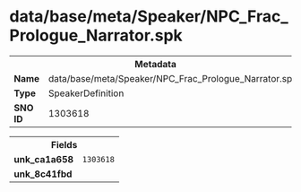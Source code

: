 <h1>data/base/meta/Speaker/NPC_Frac_Prologue_Narrator.spk</h1><table><tr><th colspan="100%">Metadata</th></tr><tr><td><b>Name</b></td><td>data/base/meta/Speaker/NPC_Frac_Prologue_Narrator.spk</td></tr><tr><td><b>Type</b></td><td>SpeakerDefinition</td></tr><tr><td><b>SNO ID</b></td><td>1303618</td></tr></table>

<table><tr><th colspan="100%">Fields</th></tr><tr><td><b>unk_ca1a658</b></td><td><code>1303618</code></td></tr><tr><td><b>unk_8c41fbd</b></td><td></td></tr></table>

